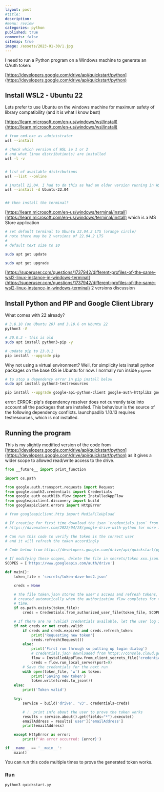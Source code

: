 ```yaml
---
layout: post
#title: 
description: 
#menu: review
categories: python 
published: true 
comments: false     
sitemap: true
image: /assets/2023-01-30/1.jpg
---
```


<!-- ![alt text](/assets/2022-11-03/2.jpg "email")](/assets/2022-11-03/2.jpg) -->

I need to run a Python program on a Windows machine to generate an OAuth token:

[https://developers.google.com/drive/api/quickstart/python](https://developers.google.com/drive/api/quickstart/python)

## Install WSL2 - Ubuntu 22

Lets prefer to use Ubuntu on the windows machine for maximum safety of library compatibility (and it is what I know best)

[https://learn.microsoft.com/en-us/windows/wsl/install](https://learn.microsoft.com/en-us/windows/wsl/install)

```bash
# from cmd.exe as administrator
wsl --install

# check which version of WSL ie 1 or 2
# and what linux distribution(s) are installed
wsl -l -v


# list of available distributions
wsl --list --online

# install 22.04. I had to do this as had an older version running in WSL
wsl --install -d Ubuntu-22.04


## then install the terminal?

```

[https://learn.microsoft.com/en-us/windows/terminal/install](https://learn.microsoft.com/en-us/windows/terminal/install)
which is a MS Store application

```bash
# set default terminal to Ubuntu 22.04.2 LTS (orange circle)
# note there may be 2 versions of 22.04.2 LTS 
#
# default text size to 10

sudo apt get update

sudo apt get upgrade
```

[https://superuser.com/questions/1737942/different-profiles-of-the-same-wsl2-linux-instance-in-windows-terminal](https://superuser.com/questions/1737942/different-profiles-of-the-same-wsl2-linux-instance-in-windows-terminal) 2 versions discussion

## Install Python and PIP and Google Client Library

What comes with 22 already?

```bash
# 3.8.10 (on Ubuntu 20) and 3.10.6 on Ubuntu 22
python3 -V

# 20.0.2 - this is old
sudo apt install python3-pip -y

# update pip to 23.0.1
pip install --upgrade pip

```


Why not using a virtual environment? Well, for simplicity lets install python packages on the base OS ie Ubuntu for now. I normally run inside `pipenv`

```bash
# to stop a dependency error in pip install below
sudo apt install python3-testresources

pip install --upgrade google-api-python-client google-auth-httplib2 google-auth-oauthlib
```

error:
ERROR: pip's dependency resolver does not currently take into account all the packages that are installed. This behaviour is the source of the following dependency conflicts.
launchpadlib 1.10.13 requires testresources, which is not installed.


## Running the program

This is my slightly modified version of the code from [https://developers.google.com/drive/api/quickstart/python](https://developers.google.com/drive/api/quickstart/python) as it gives a wider scope to allowed read/write access to the drive.

```py
from __future__ import print_function

import os.path

from google.auth.transport.requests import Request
from google.oauth2.credentials import Credentials
from google_auth_oauthlib.flow import InstalledAppFlow
from googleapiclient.discovery import build
from googleapiclient.errors import HttpError

# from googleapiclient.http import MediaFileUpload

# If creating for first time download the json `credentials.json` from https://console.cloud.google.com/apis/credentials OAuth 2.0 Client IDs
# https://davemateer.com/2022/04/28/google-drive-with-python for more information

# Can run this code to verify the token is the correct user
# and it will refresh the token accordingly

# Code below from https://developers.google.com/drive/api/quickstart/python

# If modifying these scopes, delete the file in secrets/token xxx.json.
SCOPES = ['https://www.googleapis.com/auth/drive']

def main():
    token_file = 'secrets/token-dave-hms2.json'

    creds = None

    # The file token.json stores the user's access and refresh tokens, and is
    # created automatically when the authorization flow completes for the first
    # time.
    if os.path.exists(token_file):
        creds = Credentials.from_authorized_user_file(token_file, SCOPES)

    # If there are no (valid) credentials available, let the user log in.
    if not creds or not creds.valid:
        if creds and creds.expired and creds.refresh_token:
            print('Requesting new token')
            creds.refresh(Request())
        else:
            print('First run through so putting up login dialog')
            # credentials.json downloaded from https://console.cloud.google.com/apis/credentials
            flow = InstalledAppFlow.from_client_secrets_file('credentials.json', SCOPES)
            creds = flow.run_local_server(port=0)
        # Save the credentials for the next run
        with open(token_file, 'w') as token:
            print('Saving new token')
            token.write(creds.to_json())
    else:
        print('Token valid')

    try:
        service = build('drive', 'v3', credentials=creds)

        # !. print info about the user to prove the token works
        results = service.about().get(fields="*").execute()
        emailAddress = results['user']['emailAddress']
        print(emailAddress)

    except HttpError as error:
        print(f'An error occurred: {error}')

if __name__ == '__main__':
    main()
```

You can run this code multiple times to prove the generated token works.

### Run

```
python3 quickstart.py
```